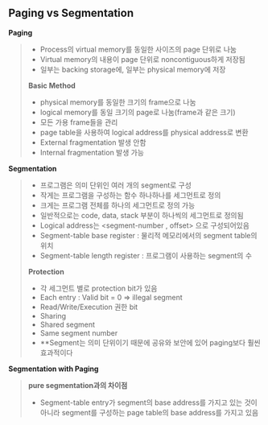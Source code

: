 ## Paging vs Segmentation

__Paging__

>- Process의 virtual memory를 동일한 사이즈의 page 단위로 나눔
>- Virtual memory의 내용이 page 단위로 noncontiguous하게 저장됨
>- 일부는 backing storage에, 일부는 physical memory에 저장
>
>
>
>__Basic Method__
>
>- physical memory를 동일한 크기의 frame으로 나눔
>- logical memory를 동일 크기의 page로 나눔(frame과 같은 크기)
>- 모든 가용 frame들을 관리
>- page table을 사용하여 logical address를 physical address로 변환
>- External fragmentation 발생 안함
>- Internal fragmentation 발생 가능 
>



__Segmentation__

>- 프로그램은 의미 단위인 여러 개의 segment로 구성
>  - 작게는 프로그램을 구성하는 함수 하나하나를 세그먼트로 정의
>  - 크게는 프로그램 전체를 하나의 세그먼트로 정의 가능
>  - 일반적으로는 code, data, stack 부분이 하나씩의 세그먼트로 정의됨
>- Logical address는 <segment-number , offset> 으로 구성되어있음
>- Segment-table base register : 물리적 메모리에서의 segment table의 위치
>- Segment-table length register : 프로그램이 사용하는 segment의 수
>
>__Protection__
>
>- 각 세그먼트 별로 protection bit가 있음
>  - Each entry : Valid bit = 0 => illegal segment
>  - Read/Write/Execution 권한 bit
>- Sharing
>  - Shared segment
>  - Same segment number
>  - **Segment는 의미 단위이기 때문에 공유와 보안에 있어 paging보다 훨씬 효과적이다



__Segmentation with Paging__

>__pure segmentation과의 차이점__
>
>- Segment-table entry가 segment의 base address를 가지고 있는 것이 아니라 segment를 구성하는 page table의 base address를 가지고 있음
>
>

